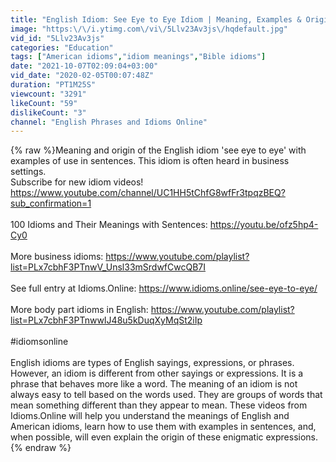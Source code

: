 ```yaml
---
title: "English Idiom: See Eye to Eye Idiom | Meaning, Examples & Origin"
image: "https:\/\/i.ytimg.com\/vi\/5Llv23Av3js\/hqdefault.jpg"
vid_id: "5Llv23Av3js"
categories: "Education"
tags: ["American idioms","idiom meanings","Bible idioms"]
date: "2021-10-07T02:09:04+03:00"
vid_date: "2020-02-05T00:07:48Z"
duration: "PT1M25S"
viewcount: "3291"
likeCount: "59"
dislikeCount: "3"
channel: "English Phrases and Idioms Online"
---
```

{% raw %}Meaning and origin of the English idiom 'see eye to eye' with examples of use in sentences. This idiom is often heard in business settings. <br />Subscribe for new idiom videos! <a rel="nofollow" target="blank" href="https://www.youtube.com/channel/UC1HH5tChfG8wfFr3tpqzBEQ?sub_confirmation=1">https://www.youtube.com/channel/UC1HH5tChfG8wfFr3tpqzBEQ?sub_confirmation=1</a><br /><br />100 Idioms and Their Meanings with Sentences: <a rel="nofollow" target="blank" href="https://youtu.be/ofz5hp4-Cy0">https://youtu.be/ofz5hp4-Cy0</a><br /><br />More business idioms: <a rel="nofollow" target="blank" href="https://www.youtube.com/playlist?list=PLx7cbhF3PTnwV_Unsl33mSrdwfCwcQB7I">https://www.youtube.com/playlist?list=PLx7cbhF3PTnwV_Unsl33mSrdwfCwcQB7I</a><br /><br />See full entry at Idioms.Online: <a rel="nofollow" target="blank" href="https://www.idioms.online/see-eye-to-eye/">https://www.idioms.online/see-eye-to-eye/</a><br /><br />More body part idioms in English: <a rel="nofollow" target="blank" href="https://www.youtube.com/playlist?list=PLx7cbhF3PTnwwIJ48u5kDuqXyMqSt2iIp">https://www.youtube.com/playlist?list=PLx7cbhF3PTnwwIJ48u5kDuqXyMqSt2iIp</a><br /><br />#idiomsonline <br /><br />English idioms are types of English sayings, expressions, or phrases. However, an idiom is different from other sayings or expressions. It is a phrase that behaves more like a word. The meaning of an idiom is not always easy to tell based on the words used. They are groups of words that mean something different than they appear to mean. These videos from Idioms.Online will help you understand the meanings of English and American idioms, learn how to use them with examples in sentences, and, when possible, will even explain the origin of these enigmatic expressions.{% endraw %}
